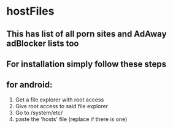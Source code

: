 # hostFiles
## This has list of all porn sites and AdAway adBlocker lists too

## For installation simply follow these steps

## for android:
1. Get a file explorer with root access
2. Give root access to said file explorer
3. Go to /system/etc/ 
4. paste the 'hosts' file (replace if there is one)
